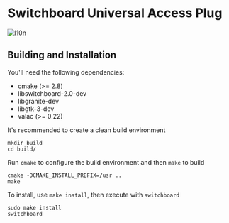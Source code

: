 # Switchboard Universal Access Plug
[![l10n](https://l10n.elementary.io/widgets/switchboard/switchboard-plug-a11y/svg-badge.svg)](https://l10n.elementary.io/projects/switchboard/switchboard-plug-a11y)

## Building and Installation

You'll need the following dependencies:

 - cmake (>= 2.8)
 - libswitchboard-2.0-dev
 - libgranite-dev
 - libgtk-3-dev
 - valac (>= 0.22)

It's recommended to create a clean build environment

    mkdir build
    cd build/
    
Run `cmake` to configure the build environment and then `make` to build

    cmake -DCMAKE_INSTALL_PREFIX=/usr ..
    make
    
To install, use `make install`, then execute with `switchboard`

    sudo make install
    switchboard
